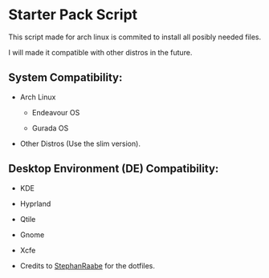 # Starter Pack Script

This script made for arch linux is commited to install all posibly needed files.

I will made it compatible with other distros in the future.

## System Compatibility:

- Arch Linux

    - Endeavour OS

    - Gurada OS

- Other Distros (Use the slim version).
## Desktop Environment (DE) Compatibility:

- KDE

- Hyprland

- Qtile

- Gnome

- Xcfe

* Credits to [StephanRaabe](https://gitlab.com/stephan-raabe) for the dotfiles.
